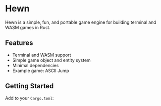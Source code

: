 # Hewn

Hewn is a simple, fun, and portable game engine for building terminal and WASM games in Rust.

## Features

- Terminal and WASM support
- Simple game object and entity system
- Minimal dependencies
- Example game: ASCII Jump

## Getting Started

Add to your `Cargo.toml`:
